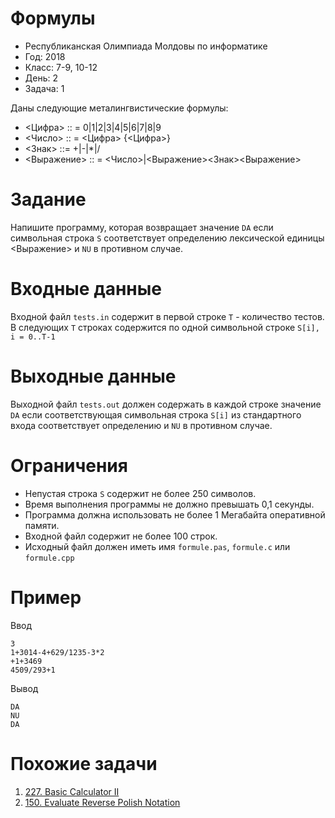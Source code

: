 # Формулы

* Республиканская Олимпиада Молдовы по информатике
* Год: 2018
* Класс: 7-9, 10-12
* День: 2
* Задача: 1

Даны следующие металингвистические формулы:
* <Цифра> :: = 0|1|2|3|4|5|6|7|8|9
* <Число> :: = <Цифра> {<Цифра>}
* <Знак> ::= +|-|*|/
* <Выражение> :: = <Число>|<Выражение><Знак><Выражение>

# Задание 
Напишите программу, которая возвращает значение `DA` если символьная
строка `S` соответствует определению лексической единицы <Выражение> и `NU` в
противном случае.  

# Входные данные
Входной файл `tests.in` содержит в первой строке `T` - количество тестов.
В следующих `T` строках содержится по одной символьной строке `S[i], i = 0..T-1`

# Выходные данные 
Выходной файл `tests.out` должен содержать в каждой строке значение
`DA` если соответствующая символьная строка `S[i]` из стандартного входа соответствует
определению и `NU` в противном случае.

# Ограничения 
* Непустая строка `S` содержит не более 250 символов. 
* Время выполнения программы не должно превышать 0,1 секунды. 
* Программа должна использовать не более 1 Мегабайта оперативной памяти. 
* Входной файл содержит не более 100 строк. 
* Исходный файл должен иметь имя `formule.pas`, `formule.c` или `formule.cpp`

# Пример
Ввод 
```
3
1+3014-4+629/1235-3*2
+1+3469
4509/293+1
```

Вывод
```
DA
NU
DA
```

# Похожие задачи
1. [227. Basic Calculator II](https://leetcode.com/problems/basic-calculator-ii/)
2. [150. Evaluate Reverse Polish Notation](https://leetcode.com/problems/evaluate-reverse-polish-notation/)
